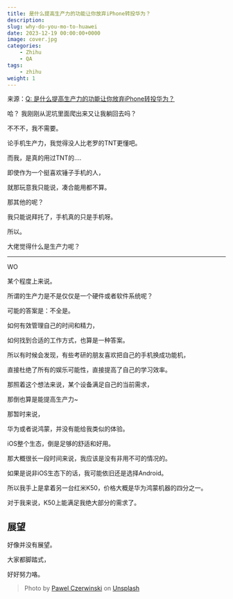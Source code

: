 ```yaml
---
title: 是什么提高生产力的功能让你放弃iPhone转投华为？
description: 
slug: why-do-you-mo-to-huawei
date: 2023-12-19 00:00:00+0000
image: cover.jpg
categories:
    - Zhihu
    - QA
tags:
    - zhihu
weight: 1
---
```


来源：[Q: 是什么提高生产力的功能让你放弃iPhone转投华为？](https://www.zhihu.com/question/636723264)


哈？
我刚刚从泥坑里面爬出来又让我躺回去吗？

不不不，我不需要。

论手机生产力，我觉得没人比老罗的TNT更懂吧。

而我，是真的用过TNT的....

即使作为一个挺喜欢锤子手机的人，

就那玩意我只能说，凑合能用都不算。

那其他的呢？

我只能说拜托了，手机真的只是手机呀。

所以。

大佬觉得什么是生产力呢？


---
WO

某个程度上来说。

所谓的生产力是不是仅仅是一个硬件或者软件系统呢？

可能的答案是：不全是。

如何有效管理自己的时间和精力，

如何找到合适的工作方式，也算是一种答案。

所以有时候会发现，有些考研的朋友喜欢把自己的手机换成功能机，

直接杜绝了所有的娱乐可能性，直接提高了自己的学习效率。

那照着这个想法来说，某个设备满足自己的当前需求，

那倒也算是能提高生产力~


那暂时来说，

华为或者说鸿蒙，并没有能给我类似的体验。

iOS整个生态，倒是足够的舒适和好用。

那大概很长一段时间来说，我应该是没有非用不可的情况的。

如果是说非iOS生态下的话，我可能依旧还是选择Android。

所以我手上是拿着另一台红米K50，价格大概是华为鸿蒙机器的四分之一。

对于我来说，K50上能满足我绝大部分的需求了。


## 展望


好像并没有展望。

大家都脚踏式，

好好努力咯。





> Photo by [Pawel Czerwinski](https://unsplash.com/@pawel_czerwinski) on [Unsplash](https://unsplash.com/)
